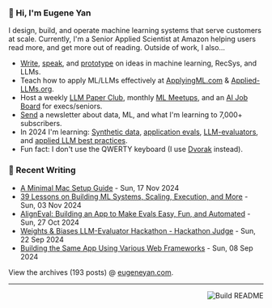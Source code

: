 ### 👋 Hi, I'm Eugene Yan

I design, build, and operate machine learning systems that serve customers at scale. Currently, I'm a Senior Applied Scientist at Amazon helping users read more, and get more out of reading. Outside of work, I also...

- [Write](https://eugeneyan.com/writing/), [speak](https://eugeneyan.com/speaking/), and [prototype](https://eugeneyan.com/prototyping/) on ideas in machine learning, RecSys, and LLMs.
- Teach how to apply ML/LLMs effectively at [ApplyingML.com](https://applyingml.com) & [Applied-LLMs.org](https://applied-llms.org).
- Host a weekly [LLM Paper Club](https://lu.ma/ls), monthly [ML Meetups](https://www.meetup.com/ml-meetups-virtual/), and an [AI Job Board](https://jobs.applied-llms.org) for execs/seniors.
- [Send](https://eugeneyan.com/subscribe/) a newsletter about data, ML, and what I'm learning to 7,000+ subscribers.
- In 2024 I'm learning: [Synthetic data](https://eugeneyan.com/writing/synthetic/), [application evals](https://eugeneyan.com/writing/evals/), [LLM-evaluators](https://eugeneyan.com/writing/llm-evaluators/), and [applied LLM best practices](https://applied-llms.org).
- Fun fact: I don't use the QWERTY keyboard (I use [Dvorak](https://en.wikipedia.org/wiki/Dvorak_keyboard_layout) instead).

### 📝 Recent Writing

<!-- writing starts -->
* [A Minimal Mac Setup Guide](https://eugeneyan.com//writing/mac-setup/) - Sun, 17 Nov 2024
* [39 Lessons on Building ML Systems, Scaling, Execution, and More](https://eugeneyan.com//writing/conf-lessons/) - Sun, 03 Nov 2024
* [AlignEval: Building an App to Make Evals Easy, Fun, and Automated](https://eugeneyan.com//writing/aligneval/) - Sun, 27 Oct 2024
* [Weights & Biases LLM-Evaluator Hackathon - Hackathon Judge](https://eugeneyan.com//speaking/hackathon-judge/) - Sun, 22 Sep 2024
* [Building the Same App Using Various Web Frameworks](https://eugeneyan.com//writing/web-frameworks/) - Sun, 08 Sep 2024
<!-- writing ends -->

View the archives (<!-- writing_count starts -->193<!-- writing_count ends --> posts) @ [eugeneyan.com](https://eugeneyan.com).

---
<a href="https://github.com/eugeneyan/eugeneyan/actions"><img src="https://github.com/eugeneyan/eugeneyan/workflows/Build%20README/badge.svg?branch=master" align="right" alt="Build README"></a>
